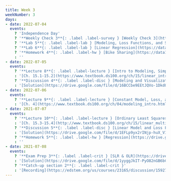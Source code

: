 ```yaml
---
title: Week 3
weekNumber: 3
days:
- date: 2022-07-04
  events:
    ? 'Independence Day'
    ? '**Weekly Check 3**{: .label .label-survey } [Weekly Check 3](https://forms.gle/ixVafD9nXcPoCytq8)'
    ? '**Lab 5**{: .label .label-lab } [Modeling, Loss Functions, and Summary Statistics](https://data100.datahub.berkeley.edu/hub/user-redirect/git-pull?repo=https%3A%2F%2Fgithub.com%2FDS-100%2Fsu22&branch=main&urlpath=lab%2Ftree%2Fsu22%2Flab%2Flab05%2Flab05.ipynb) (due Jul 9)'
    ? '**Lab 6**{: .label .label-lab } [Linear Regression](https://data100.datahub.berkeley.edu/hub/user-redirect/git-pull?repo=https%3A%2F%2Fgithub.com%2FDS-100%2Fsu22&branch=main&urlpath=lab%2Ftree%2Fsu22%2Flab%2Flab06%2Flab06.ipynb) (due Jul 9)'
    ? '**Homework 4**{: .label .label-hw } [Bike Sharing](https://data100.datahub.berkeley.edu/hub/user-redirect/git-pull?repo=https%3A%2F%2Fgithub.com%2FDS-100%2Fsu22&branch=main&urlpath=lab%2Ftree%2Fsu22%2Fhw%2Fhw04%2Fhw04.ipynb) (due Jul 7)'
    : '' 
- date: 2022-07-05
  events:
    ? '**Lecture 8**{: .label .label-lecture } [Intro to Modeling, Simple Linear Regression](lecture/lec08)'
    : '[Ch. 15.1-15.2](https://www.textbook.ds100.org/ch/15/linear_intro.html)'
    ? '**Discussion 4**{: .label .label-disc } [Modeling and Visualization](https://drive.google.com/file/d/1vRlHQNtX_eTwZEfzGr7A-OSSiZsSq2lr/view?usp=sharing)'
    : '[Solution](https://drive.google.com/file/d/16BCCbe9EEtJQVo-1DkdQAyJlZ8DB32su/view?usp=sharing), [Recording](https://edstem.org/us/courses/23165/discussion/1592785)'
- date: 2022-07-06
  events:
    ? '**Lecture 9**{: .label .label-lecture } [Constant Model, Loss, and Transformations](lecture/lec09)'
    : '[Ch. 4](https://www.textbook.ds100.org/ch/04/modeling_intro.html)'
- date: 2021-07-07
  events:
    ? '**Lecture 10**{: .label .label-lecture } [Ordinary Least Squares](lecture/lec10) (Multiple Linear Regression)'
    : '[Ch. 15.3-15.4](http://www.textbook.ds100.org/ch/15/linear_multi.html)'
    ? '**Discussion 5**{: .label .label-disc } [Linear Model and Loss Function](https://drive.google.com/file/d/15T5YZznZ5i5PP3RP2iOzQlCfdEWVXPLW/view?usp=sharing)'
    : '[Solution](https://drive.google.com/file/d/1EFLp9yx2rINjp-huX_V1J6tw9i_29_nF/view?usp=sharing), [Recording](https://edstem.org/us/courses/23165/discussion/1592785)'
    ? '**Homework 5**{: .label .label-hw } [Regression](https://drive.google.com/file/d/1iyxMaA8VHzZcVHJV-qd5m9rcE-1mwxeC/view?usp=sharing) (On paper) (due Jul 11)'
    : ''
- date: 2021-07-08
  events:
    ? '**Exam Prep 3**{: .label .label-crit } [SLR & OLR](https://drive.google.com/file/d/1VRBUuucOZLVR5LMPeRi2IgIStfq2lSPb/view?usp=sharing)'
    : '[Solution](https://drive.google.com/file/d/1yyggJkIT-PyO82nGB6bCFnBDneW1HHyy/view?usp=sharing), [Recording](https://edstem.org/us/courses/23165/discussion/1592785)'
    ? '**Catch-up section 2**{: .label .label-crit }'
    : '[Recording](https://edstem.org/us/courses/23165/discussion/1592785)'
---
```

